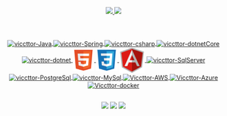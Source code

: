 
 <div align="center">
  <a href="https://github.com/viccttor">
  <img height="169em" src="https://github-readme-stats.vercel.app/api?username=viccttor&show_icons=true&theme=chartreuse-dark&include_all_commits=true&count_private=true"/>
  <img height="169em" src="https://github-readme-stats.vercel.app/api/top-langs/?username=viccttor&layout=compact&langs_count=16&theme=chartreuse-dark"/>
<div>
  
  #
<div style="display: inline_block"><br>
  <img align="center" alt="viccttor-Java" height="50" width="50" src="https://cdn.jsdelivr.net/gh/devicons/devicon/icons/java/java-original-wordmark.svg">
  <img align="center" alt="viccttor-Spring" height="50" width="50" src="https://cdn.jsdelivr.net/gh/devicons/devicon/icons/spring/spring-original.svg">
  <img align="center" alt="viccttor-csharp" height="50" width="50" src="https://cdn.jsdelivr.net/gh/devicons/devicon/icons/csharp/csharp-original.svg"> 
  <img align="center" alt="viccttor-dotnetCore" height="50" width="50" src="https://cdn.jsdelivr.net/gh/devicons/devicon/icons/dotnetcore/dotnetcore-original.svg"> 
  <img align="center" alt="viccttor-dotnet" height="50" width="50" src="https://cdn.jsdelivr.net/gh/devicons/devicon/icons/dot-net/dot-net-original-wordmark.svg"> 
 <img align="center" alt="viccttor-HTML" height="50" width="50" src="https://raw.githubusercontent.com/devicons/devicon/master/icons/html5/html5-original.svg">
  <img align="center" alt="viccttor-CSS" height="50" width="50" src="https://raw.githubusercontent.com/devicons/devicon/master/icons/css3/css3-original.svg">
  <img align="center" alt="viccttor-Ajs" height="60" width="60" src="https://raw.githubusercontent.com/devicons/devicon/master/icons/angularjs/angularjs-original.svg">
  <img align="center" alt="viccttor-SqlServer" height="70" width="70" src="https://cdn.jsdelivr.net/gh/devicons/devicon/icons/microsoftsqlserver/microsoftsqlserver-plain-wordmark.svg">
 <img align="center" alt="viccttor-PostgreSql" height="50" width="50" src="https://cdn.jsdelivr.net/gh/devicons/devicon/icons/postgresql/postgresql-original-wordmark.svg">
  <img align="center" alt="viccttor-MySql" height="50" width="50" src="https://cdn.jsdelivr.net/gh/devicons/devicon/icons/mysql/mysql-original-wordmark.svg">
  <img align="center" alt="Viccttor-AWS" height="70" width="70" src="https://cdn.jsdelivr.net/gh/devicons/devicon/icons/amazonwebservices/amazonwebservices-original-wordmark.svg">
  <img align="center" alt="Viccttor-Azure" height="50" width="50" src="https://cdn.jsdelivr.net/gh/devicons/devicon/icons/azure/azure-original-wordmark.svg">
  <img align="center" alt="Viccttor-docker" height="50" width="50" src="https://cdn.jsdelivr.net/gh/devicons/devicon/icons/docker/docker-original-wordmark.svg">
  
  
 
  ## 
 
<div> 
 
 <a href="https://discord.com/channels/Victor%20Henrique#2939" target="_blank"><img src="https://img.shields.io/badge/Discord-7289DA?style=for-the-badge&logo=discord&logoColor=white" target="_blank"></a> 
  <a href = "mailto:vhsdm7@gmail.com"><img src="https://img.shields.io/badge/-Gmail-%23333?style=for-the-badge&logo=gmail&logoColor=white" target="_blank"></a>
  <a href="https://www.linkedin.com/in/viccttor" target="_blank"><img src="https://img.shields.io/badge/-LinkedIn-%230077B5?style=for-the-badge&logo=linkedin&logoColor=white" target="_blank"></a> 
 
</div>


